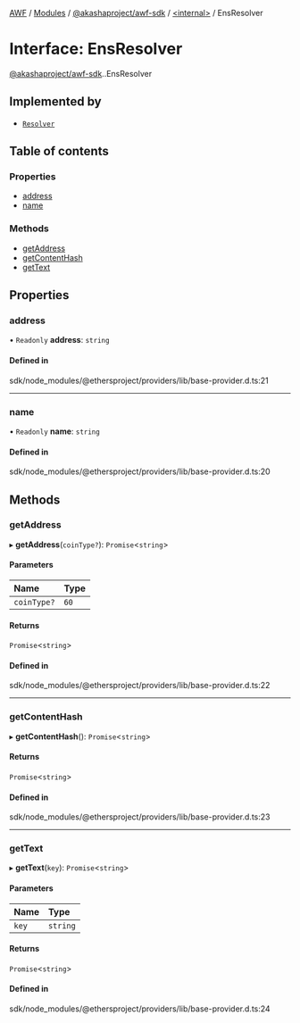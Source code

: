 [AWF](../README.md) / [Modules](../modules.md) / [@akashaproject/awf-sdk](../modules/akashaproject_awf_sdk.md) / [<internal\>](../modules/akashaproject_awf_sdk._internal_.md) / EnsResolver

# Interface: EnsResolver

[@akashaproject/awf-sdk](../modules/akashaproject_awf_sdk.md).[<internal>](../modules/akashaproject_awf_sdk._internal_.md).EnsResolver

## Implemented by

- [`Resolver`](../classes/akashaproject_awf_sdk._internal_.Resolver.md)

## Table of contents

### Properties

- [address](akashaproject_awf_sdk._internal_.EnsResolver.md#address)
- [name](akashaproject_awf_sdk._internal_.EnsResolver.md#name)

### Methods

- [getAddress](akashaproject_awf_sdk._internal_.EnsResolver.md#getaddress)
- [getContentHash](akashaproject_awf_sdk._internal_.EnsResolver.md#getcontenthash)
- [getText](akashaproject_awf_sdk._internal_.EnsResolver.md#gettext)

## Properties

### address

• `Readonly` **address**: `string`

#### Defined in

sdk/node_modules/@ethersproject/providers/lib/base-provider.d.ts:21

___

### name

• `Readonly` **name**: `string`

#### Defined in

sdk/node_modules/@ethersproject/providers/lib/base-provider.d.ts:20

## Methods

### getAddress

▸ **getAddress**(`coinType?`): `Promise`<`string`\>

#### Parameters

| Name | Type |
| :------ | :------ |
| `coinType?` | ``60`` |

#### Returns

`Promise`<`string`\>

#### Defined in

sdk/node_modules/@ethersproject/providers/lib/base-provider.d.ts:22

___

### getContentHash

▸ **getContentHash**(): `Promise`<`string`\>

#### Returns

`Promise`<`string`\>

#### Defined in

sdk/node_modules/@ethersproject/providers/lib/base-provider.d.ts:23

___

### getText

▸ **getText**(`key`): `Promise`<`string`\>

#### Parameters

| Name | Type |
| :------ | :------ |
| `key` | `string` |

#### Returns

`Promise`<`string`\>

#### Defined in

sdk/node_modules/@ethersproject/providers/lib/base-provider.d.ts:24
